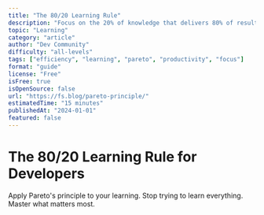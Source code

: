 ```yaml
---
title: "The 80/20 Learning Rule"
description: "Focus on the 20% of knowledge that delivers 80% of results. Learn what actually matters."
topic: "Learning"
category: "article"
author: "Dev Community"
difficulty: "all-levels"
tags: ["efficiency", "learning", "pareto", "productivity", "focus"]
format: "guide"
license: "Free"
isFree: true
isOpenSource: false
url: "https://fs.blog/pareto-principle/"
estimatedTime: "15 minutes"
publishedAt: "2024-01-01"
featured: false
---
```


# The 80/20 Learning Rule for Developers

Apply Pareto's principle to your learning. Stop trying to learn everything. Master what matters most.

